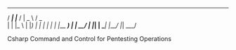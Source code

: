    ____   _____   ____     ___
  / ___| |___ /  |  _ \   / _ \
 | |       |_ \  | |_) | | | | |
 | |___   ___) | |  __/  | |_| |
  \____| |____/  |_|      \___/

Csharp Command and Control for Pentesting Operations
